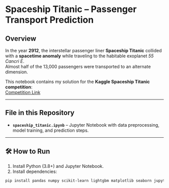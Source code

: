 # Spaceship Titanic – Passenger Transport Prediction

## Overview
In the year **2912**, the interstellar passenger liner **Spaceship Titanic** collided with a **spacetime anomaly** while traveling to the habitable exoplanet *55 Cancri E*.  
Almost half of the 13,000 passengers were transported to an alternate dimension.  

This notebook contains my solution for the **Kaggle Spaceship Titanic competition**:  
[Competition Link](https://www.kaggle.com/competitions/spaceship-titanic)

---

## File in this Repository
- **`spaceship_titanic.ipynb`** – Jupyter Notebook with data preprocessing, model training, and prediction steps.

---

## 🛠 How to Run
1. Install Python (3.8+) and Jupyter Notebook.
2. Install dependencies:
```bash
pip install pandas numpy scikit-learn lightgbm matplotlib seaborn jupyter
